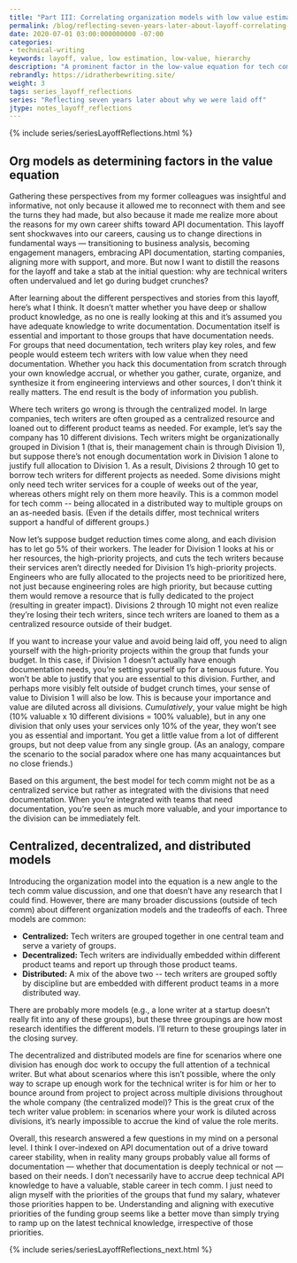 ```yaml
---
title: "Part III: Correlating organization models with low value estimations"
permalink: /blog/reflecting-seven-years-later-about-layoff-correlating-org-models-with-value/
date: 2020-07-01 03:00:000000000 -07:00
categories:
- technical-writing
keywords: layoff, value, low estimation, low-value, hierarchy
description: "A prominent factor in the low-value equation for tech comm in many companies might be the company's organization model &mdash; whether the tech comm group is centralized, decentralized, or distributed. <i>(Note: This post is divided up into six parts &mdash; see the navigation in the left sidebar or use the embedded menus.)</i>"
rebrandly: https://idratherbewriting.site/
weight: 3
tags: series_layoff_reflections
series: "Reflecting seven years later about why we were laid off"
jtype: notes_layoff_reflections
---
```


{% include series/seriesLayoffReflections.html %}

## Org models as determining factors in the value equation

Gathering these perspectives from my former colleagues was insightful and informative, not only because it allowed me to reconnect with them and see the turns they had made, but also because it made me realize more about the reasons for my own career shifts toward API documentation. This layoff sent shockwaves into our careers, causing us to change directions in fundamental ways &mdash; transitioning to business analysis, becoming engagement managers, embracing API documentation, starting companies, aligning more with support, and more. But now I want to distill the reasons for the layoff and take a stab at the initial question: why are technical writers often undervalued and let go during budget crunches?

After learning about the different perspectives and stories from this layoff, here’s what I think. It doesn’t matter whether you have deep or shallow product knowledge, as no one is really looking at this and it’s assumed you have adequate knowledge to write documentation. Documentation itself is essential and important to those groups that have documentation needs. For groups that need documentation, tech writers play key roles, and few people would esteem tech writers with low value when they need documentation. Whether you hack this documentation from scratch through your own knowledge accrual, or whether you gather, curate, organize, and synthesize it from engineering interviews and other sources, I don’t think it really matters. The end result is the body of information you publish.

Where tech writers go wrong is through the centralized model. In large companies, tech writers are often grouped as a centralized resource and loaned out to different product teams as needed. For example, let’s say the company has 10 different divisions. Tech writers might be organizationally grouped in Division 1 (that is, their management chain is through Division 1), but suppose there’s not enough documentation work in Division 1 alone to justify full allocation to Division 1. As a result, Divisions 2 through 10 get to borrow tech writers for different projects as needed. Some divisions might only need tech writer services for a couple of weeks out of the year, whereas others might rely on them more heavily. This is a common model for tech comm -- being allocated in a distributed way to multiple groups on an as-needed basis. (Even if the details differ, most technical writers support a handful of different groups.)

Now let’s suppose budget reduction times come along, and each division has to let go 5% of their workers. The leader for Division 1 looks at his or her resources, the high-priority projects, and cuts the tech writers because their services aren’t directly needed for Division 1’s high-priority projects. Engineers who are fully allocated to the projects need to be prioritized here, not just because engineering roles are high priority, but because cutting them would remove a resource that is fully dedicated to the project (resulting in greater impact). Divisions 2 through 10 might not even realize they’re losing their tech writers, since tech writers are loaned to them as a centralized resource outside of their budget.

If you want to increase your value and avoid being laid off, you need to align yourself with the high-priority projects within the group that funds your budget. In this case, if Division 1 doesn’t actually have enough documentation needs, you’re setting yourself up for a tenuous future. You won’t be able to justify that you are essential to this division. Further, and perhaps more visibly felt outside of budget crunch times, your sense of value to Division 1 will also be low. This is because your importance and value are diluted across all divisions. _Cumulatively_, your value might be high (10% valuable x 10 different divisions = 100% valuable), but in any one division that only uses your services only 10% of the year, they won’t see you as essential and important. You get a little value from a lot of different groups, but not deep value from any single group. (As an analogy, compare the scenario to the social paradox where one has many acquaintances but no close friends.)

Based on this argument, the best model for tech comm might not be as a centralized service but rather as integrated with the divisions that need documentation. When you’re integrated with teams that need documentation, you’re seen as much more valuable, and your importance to the division can be immediately felt.

## Centralized, decentralized, and distributed models

Introducing the organization model into the equation is a new angle to the tech comm value discussion, and one that doesn’t have any research that I could find. However, there are many broader discussions (outside of tech comm) about different organization models and the tradeoffs of each. Three models are common:

*   **Centralized:** Tech writers are grouped together in one central team and serve a variety of groups.
*   **Decentralized:** Tech writers are individually embedded within different product teams and report up through those product teams.
*   **Distributed:** A mix of the above two -- tech writers are grouped softly by discipline but  are embedded with different product teams in a more distributed way.

There are probably more models (e.g., a lone writer at a startup doesn’t really fit into any of these groups), but these three groupings are how most research identifies the different models. I’ll return to these groupings later in the closing survey.

The decentralized and distributed models are fine for scenarios where one division has enough doc work to occupy the full attention of a technical writer. But what about scenarios where this isn’t possible, where the only way to scrape up enough work for the technical writer is for him or her to bounce around from project to project across multiple divisions throughout the whole company (the centralized model)? This is the great crux of the tech writer value problem: in scenarios where your work is diluted across divisions, it’s nearly impossible to accrue the kind of value the role merits.

Overall, this research answered a few questions in my mind on a personal level. I think I over-indexed on API documentation out of a drive toward career stability, when in reality many groups probably value all forms of documentation &mdash; whether that documentation is deeply technical or not &mdash; based on their needs. I don’t necessarily have to accrue deep technical API knowledge to have a valuable, stable career in tech comm. I just need to align myself with the priorities of the groups that fund my salary, whatever those priorities happen to be. Understanding and aligning with executive priorities of the funding group seems like a better move than simply trying to ramp up on the latest technical knowledge, irrespective of those priorities.

{% include series/seriesLayoffReflections_next.html %}
